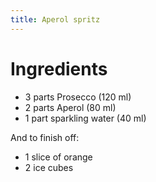 ```yaml
---
title: Aperol spritz
---
```


# Ingredients

- 3 parts Prosecco (120 ml)
- 2 parts Aperol (80 ml)
- 1 part sparkling water (40 ml)

And to finish off:

- 1 slice of orange
- 2 ice cubes
